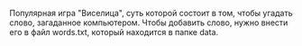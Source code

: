 Популярная игра "Виселица", суть которой состоит в том, чтобы угадать слово, загаданное компьютером.
Чтобы добавить слово, нужно внести его в файл words.txt, который находится в папке data.
